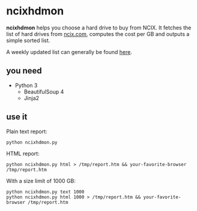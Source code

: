 ncixhdmon
=========

**ncixhdmon** helps you choose a hard drive to buy from NCIX. It fetches the list
of hard drives from [ncix.com](http://www.ncix.com/), computes the cost per GB and
outputs a simple sorted list.

A weekly updated list can generally be found [here](http://nova.polymtl.ca/~simark/ncixhd.txt).

you need
--------

  * Python 3
    * BeautifulSoup 4
    * Jinja2

use it
------

Plain text report:

    python ncixhdmon.py

HTML report:

    python ncixhdmon.py html > /tmp/report.htm && your-favorite-browser /tmp/report.htm

With a size limit of 1000 GB:

    python ncixhdmon.py text 1000
    python ncixhdmon.py html 1000 > /tmp/report.htm && your-favorite-browser /tmp/report.htm
